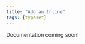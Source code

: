 ```yaml
---
title: "Add an Inline"
tags: [typeset]
---
```

 
<html><body><section data-type="chapter" class="hsecchapter" data-hederis-type="hsecchapter" id="add-an-inline" data-pi-attrs="id: add-an-inline; data-tags: typeset;" role="doc-chapter" data-tags="typeset" data-author-name=" " data-book-title=" " title="Add an Inline"><p class="hblkp" data-hederis-type="hblkp" id="pnVPTavgB">Documentation coming soon!</p></section></body></html>
